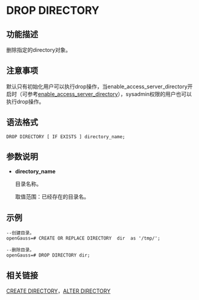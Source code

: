 # DROP DIRECTORY<a name="ZH-CN_TOPIC_0242370600"></a>

## 功能描述<a name="zh-cn_topic_0237122136_zh-cn_topic_0059779050_s7810bb02b5b247fd92d22d7e328c870f"></a>

删除指定的directory对象。

## 注意事项<a name="zh-cn_topic_0237122136_zh-cn_topic_0059779050_sd775e695334845048410c46ecc8adaea"></a>

默认只有初始化用户可以执行drop操作，当enable\_access\_server\_directory开启时（可参考[enable\_access\_server\_directory](操作审计.md#zh-cn_topic_0237124747_section4279164545515)），sysadmin权限的用户也可以执行drop操作。

## 语法格式<a name="zh-cn_topic_0237122136_zh-cn_topic_0059779050_s6d36dd755c5a47d086e5b767a88f208b"></a>

```
DROP DIRECTORY [ IF EXISTS ] directory_name;
```

## 参数说明<a name="zh-cn_topic_0237122136_section1185722174518"></a>

-   **directory\_name**

    目录名称。

    取值范围：已经存在的目录名。


## 示例<a name="zh-cn_topic_0237122136_section54683394512"></a>

```
--创建目录。
openGauss=# CREATE OR REPLACE DIRECTORY  dir  as '/tmp/';

--删除目录。
openGauss=# DROP DIRECTORY dir;
```

## 相关链接<a name="zh-cn_topic_0237122136_section14134121715454"></a>

[CREATE DIRECTORY](CREATE-DIRECTORY.md)，[ALTER DIRECTORY](ALTER-DIRECTORY.md)

